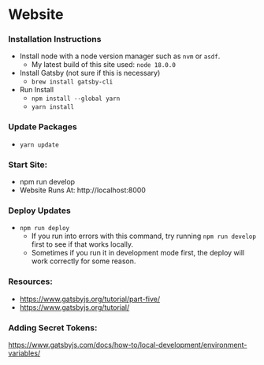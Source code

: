 # Website

### Installation Instructions

- Install node with a node version manager such as `nvm` or `asdf`.
  - My latest build of this site used: `node 18.0.0`
- Install Gatsby (not sure if this is necessary)
  - `brew install gatsby-cli`
- Run Install
  - `npm install --global yarn`
  - `yarn install`

### Update Packages

- `yarn update`

### Start Site:

- npm run develop
- Website Runs At: http://localhost:8000

### Deploy Updates

- `npm run deploy`
  - If you run into errors with this command, try running `npm run develop` first to see if that works locally.
  - Sometimes if you run it in development mode first, the deploy will work correctly for some reason.

### Resources:

- https://www.gatsbyjs.org/tutorial/part-five/
- https://www.gatsbyjs.org/tutorial/

### Adding Secret Tokens:

https://www.gatsbyjs.com/docs/how-to/local-development/environment-variables/
